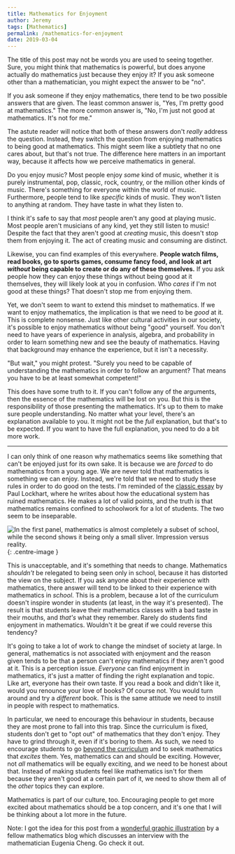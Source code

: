 ```yaml
---
title: Mathematics for Enjoyment
author: Jeremy
tags: [Mathematics]
permalink: /mathematics-for-enjoyment
date: 2019-03-04
---
```


The title of this post may not be words you are used to seeing together. Sure, you might think that mathematics is powerful, but does anyone actually do mathematics just because they enjoy it? If you ask someone other than a mathematician, you might expect the answer to be "no".

If you ask someone if they enjoy mathematics, there tend to be two possible answers that are given. The least common answer is, "Yes, I'm pretty good at mathematics." The more common answer is, "No, I'm just not good at mathematics. It's not for me."

The astute reader will notice that both of these answers don't *really* address the question. Instead, they switch the question from enjoying mathematics to being good at mathematics. This might seem like a subtlety that no one cares about, but that's not true. The difference here matters in an important way, because it affects how we perceive mathematics in general.

Do you enjoy music? Most people enjoy *some* kind of music, whether it is purely instrumental, pop, classic, rock, country, or the million other kinds of music. There's something for everyone within the world of music. Furthermore, people tend to like *specific* kinds of music. They won't listen to anything at random. They have taste in what they listen to.

I think it's safe to say that *most* people aren't any good at playing music. Most people aren't musicians of any kind, yet they still listen to music! Despite the fact that they aren't good at *creating* music, this doesn't stop them from enjoying it. The act of creating music and consuming are distinct.

Likewise, you can find examples of this everywhere. **People watch films, read books, go to sports games, consume fancy food, and look at art *without* being capable to create or do any of these themselves.** If you ask people how they can enjoy these things without being good at it themselves, they will likely look at you in confusion. Who *cares* if I'm not good at these things? That doesn't stop me from enjoying them.

Yet, we don't seem to want to extend this mindset to mathematics. If we want to enjoy mathematics, the implication is that we need to be *good* at it. This is complete nonsense. Just like other cultural activities in our society, it's possible to enjoy mathematics without being "good" yourself. You don't need to have years of experience in analysis, algebra, and probability in order to learn something new and see the beauty of mathematics. Having that background may enhance the experience, but it isn't a necessity.

"But wait," you might protest. "Surely you need to be capable of understanding the mathematics in order to follow an argument? That means you have to be at least somewhat competent!"

This does have some truth to it. If you can't follow any of the arguments, then the essence of the mathematics will be lost on you. But this is the responsibility of those presenting the mathematics. It's up to them to make sure people understanding. No matter what your level, there's an explanation available to you. It might not be the *full* explanation, but that's to be expected. If you want to have the full explanation, you need to do a bit more work.

---

I can only think of one reason why mathematics seems like something that can't be enjoyed just for its own sake. It is because we are *forced* to do mathematics from a young age. We are never told that mathematics is something we can enjoy. Instead, we're told that we need to study these rules in order to do good on the tests. I'm reminded of the [classic essay](https://www.maa.org/sites/default/files/pdf/devlin/LockhartsLament.pdf) by Paul Lockhart, where he writes about how the educational system has ruined mathematics. He makes a lot of valid points, and the truth is that mathematics remains confined to schoolwork for a lot of students. The two seem to be inseparable.

![In the first panel, mathematics is almost completely a subset of school, while the second shows it being only a small sliver. Impression versus reality.](https://res.cloudinary.com/dh3hm8pb7/image/upload/c_scale,q_auto:best,w_615/v1535842782/Handwaving/Published/NotASubset.png){: .centre-image }

This is unacceptable, and it's something that needs to change. Mathematics *shouldn't* be relegated to being seen only in school, because it has distorted the view on the subject. If you ask anyone about their experience with mathematics, there answer will tend to be linked to their experience with mathematics in *school*. This is a problem, because a lot of the curriculum doesn't inspire wonder in students (at least, in the way it's presented). The result is that students leave their mathematics classes with a bad taste in their mouths, and *that's* what they remember. Rarely do students find enjoyment in mathematics. Wouldn't it be great if we could reverse this tendency?

It's going to take a lot of work to change the mindset of society at large. In general, mathematics is not associated with enjoyment and the reason given tends to be that a person can't enjoy mathematics if they aren't good at it. This is a perception issue. *Everyone* can find enjoyment in mathematics, it's just a matter of finding the right explanation and topic. Like art, everyone has their own taste. If you read a book and didn't like it, would you renounce your love of books? Of course not. You would turn around and try a *different* book. This is the same attitude we need to instill in people with respect to mathematics.

In particular, we need to encourage this behaviour in students, because they are most prone to fall into this trap. Since the curriculum is fixed, students don't get to "opt out" of mathematics that they don't enjoy. They have to grind through it, even if it's boring to them. As such, we need to encourage students to go [beyond the curriculum](jeremycote.me/outside-the-curriculum) and to seek mathematics that *excites* them. Yes, mathematics can and should be exciting. However, not *all* mathematics will be equally exciting, and we need to be honest about that. Instead of making students feel like mathematics isn't for them because they aren't good at a certain part of it, we need to show them all of the *other* topics they can explore.

Mathematics is part of our culture, too. Encouraging people to get more excited about mathematics should be a top concern, and it's one that I will be thinking about a lot more in the future.

Note: I got the idea for this post from a [wonderful graphic illustration](https://ragebb.wordpress.com/2018/05/09/graphic-summary-of-eugenia-chengs-radio-interview/) by a fellow mathematics blog which discusses an interview with the mathematician Eugenia Cheng. Go check it out.